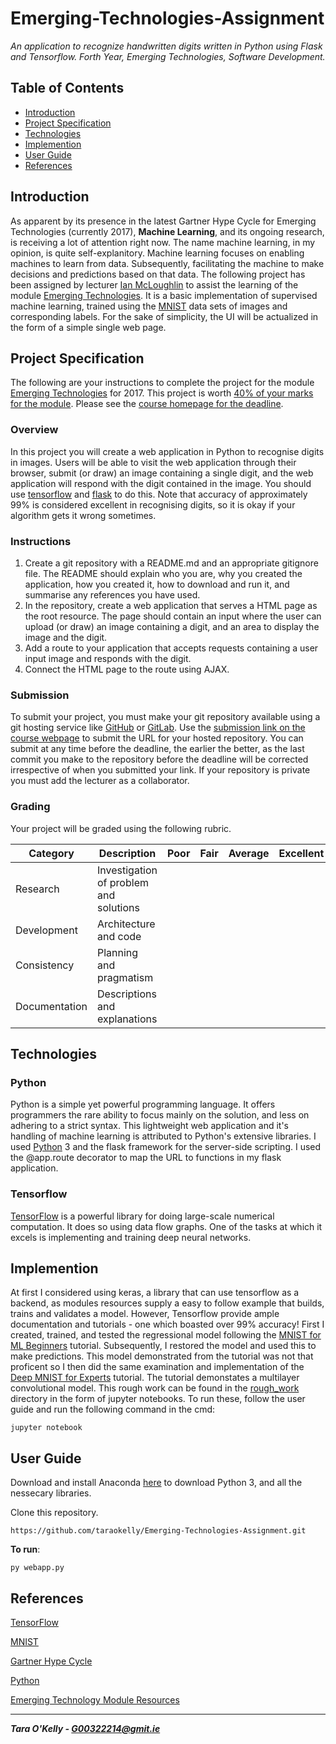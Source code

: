 # Emerging-Technologies-Assignment

*An application to recognize handwritten digits written in Python using Flask and Tensorflow. Forth Year, Emerging Technologies, Software Development.*

## Table of Contents

+ [Introduction](#introduction)
+ [Project Specification](#project-specification)
+ [Technologies](#technologies)
+ [Implemention](#implemention)
+ [User Guide](#user-guide)
+ [References](#references)

## Introduction

As apparent by its presence in the latest Gartner Hype Cycle for Emerging Technologies (currently 2017), **Machine Learning**, and its ongoing research, is receiving a lot of attention right now. The name machine learning, in my opinion, is quite self-explanitory. Machine learning focuses on enabling machines to learn from data. Subsequently, facilitating the machine to make decisions and predictions based on that data. 
The following project has been assigned by lecturer [Ian McLoughlin](https://ianmcloughlin.github.io/) to assist the learning of the module [Emerging Technologies](https://emerging-technologies.github.io). It is a basic implementation of supervised machine learning, trained using the [MNIST](http://yann.lecun.com/exdb/mnist/) data sets of images and corresponding labels. For the sake of simplicity, the UI will be actualized in the form of a simple single web page.

## Project Specification

The following are your instructions to complete the project for the module [Emerging Technologies](https://emerging-technologies.github.io) for 2017.
This project is worth [40% of your marks for the module](https://emerging-technologies.github.io/#assessment-information).
Please see the [course homepage for the deadline](https://emerging-technologies.github.io/#submit-ca).

### Overview
In this project you will create a web application in Python to recognise digits in images.
Users will be able to visit the web application through their browser, submit (or draw) an image containing a single digit, and the web application will respond with the digit contained in the image.
You should use [tensorflow](https://www.tensorflow.org/) and [flask](http://flask.pocoo.org/) to do this.
Note that accuracy of approximately 99% is considered excellent in recognising digits, so it is okay if your algorithm gets it wrong sometimes.

### Instructions
1. Create a git repository with a README.md and an appropriate gitignore file. The README should explain who you are, why you created the application, how you created it, how to download and run it, and summarise any references you have used.
2. In the repository, create a web application that serves a HTML page as the root resource. The page should contain an input where the user can upload (or draw) an image containing a digit, and an area to display the image and the digit.
3. Add a route to your application that accepts requests containing a user input image and responds with the digit.
4. Connect the HTML page to the route using AJAX.

### Submission
To submit your project, you must make your git repository available using a git hosting service like [GitHub](https://github.com/) or [GitLab](https://gitlab.com).
Use the [submission link on the course webpage](https://emerging-technologies.github.io/#submit-ca) to submit the URL for your hosted repository.
You can submit at any time before the deadline, the earlier the better, as the last commit you make to the repository before the deadline will be corrected irrespective of when you submitted your link.
If your repository is private you must add the lecturer as a collaborator.

### Grading 
Your project will be graded using the following rubric.

| Category      | Description                            | Poor | Fair | Average | Excellent | Distinct |
|---------------|----------------------------------------|------|------|---------|-----------|----------|
| Research      | Investigation of problem and solutions | | | | | |
| Development   | Architecture and code                  | | | | | |
| Consistency   | Planning and pragmatism                | | | | | |
| Documentation | Descriptions and explanations          | | | | | |

## Technologies

### Python

Python is a simple yet powerful programming language. It offers programmers the rare ability to focus mainly on the solution, and less on adhering to a strict syntax. This lightweight web application and it's handling of machine learning is attributed to Python's extensive libraries. I used [Python](https://www.python.org/) 3 and the flask framework for the server-side scripting. I used the @app.route decorator to map the URL to functions in my flask application.

### Tensorflow

[TensorFlow](https://www.tensorflow.org/) is a powerful library for doing large-scale numerical computation. It does so using data flow graphs. One of the tasks at which it excels is implementing and training deep neural networks. 

## Implemention

At first I considered using keras, a library that can use tensorflow as a backend, as modules resources supply a easy to follow example that builds, trains and validates a model. However, Tensorflow provide ample documentation and tutorials - one which boasted over 99% accuracy! First I created, trained, and tested the regressional model following the [MNIST for ML Beginners](https://www.tensorflow.org/get_started/mnist/beginners) tutorial. Subsequently, I restored the model and used this to make predictions. This model demonstrated from the tutorial was not that proficent so I then did the same examination and implementation of the [Deep MNIST for Experts](https://www.tensorflow.org/get_started/mnist/pros) tutorial. The tutorial demonstates a multilayer convolutional model. This rough work can be found in the [rough_work](https://github.com/taraokelly/Emerging-Technologies-Assignment/tree/master/rough_work) directory in the form of jupyter notebooks. To run these, follow the user guide and run the following command in the cmd:

```
jupyter notebook
```

## User Guide

Download and install Anaconda [here](https://anaconda.org/anaconda/python) to download Python 3, and all the nessecary libraries.

Clone this repository.

```
https://github.com/taraokelly/Emerging-Technologies-Assignment.git
```

__To run__:

```
py webapp.py
```


## References

[TensorFlow](https://www.tensorflow.org/)

[MNIST](http://yann.lecun.com/exdb/mnist/)

[Gartner Hype Cycle](https://www.gartner.com/smarterwithgartner/top-trends-in-the-gartner-hype-cycle-for-emerging-technologies-2017/)

[Python](https://www.python.org/)

[Emerging Technology Module Resources](https://emerging-technologies.github.io/)

-----

__*Tara O'Kelly - G00322214@gmit.ie*__